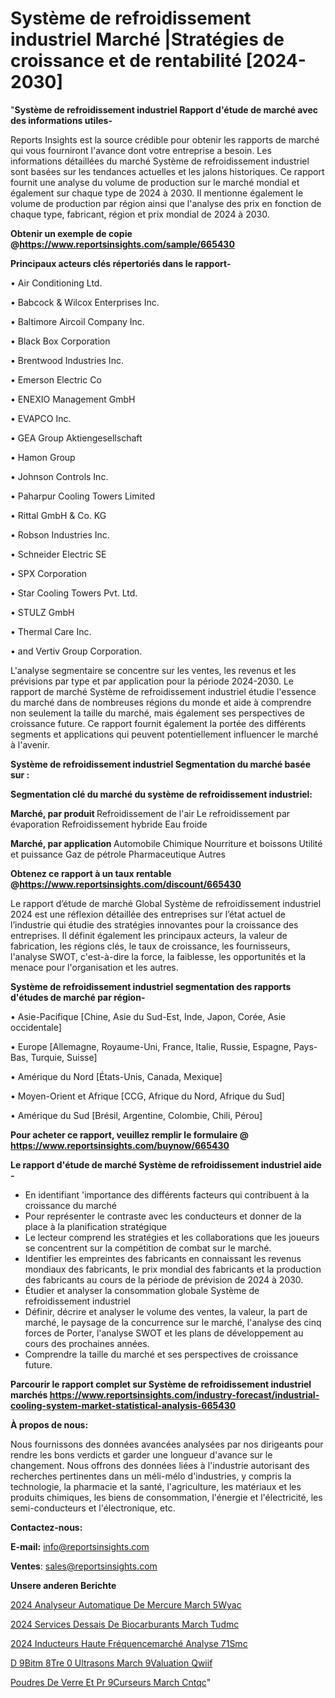 # Système de refroidissement industriel Marché |Stratégies de croissance et de rentabilité [2024-2030]

"<strong>Système de refroidissement industriel Rapport d'étude de marché avec des informations utiles-</strong>

Reports Insights est la source crédible pour obtenir les rapports de marché qui vous fourniront l'avance dont votre entreprise a besoin. Les informations détaillées du marché Système de refroidissement industriel sont basées sur les tendances actuelles et les jalons historiques. Ce rapport fournit une analyse du volume de production sur le marché mondial et également sur chaque type de 2024 à 2030. Il mentionne également le volume de production par région ainsi que l'analyse des prix en fonction de chaque type, fabricant, région et prix mondial de 2024 à 2030.

<strong><b>Obtenir un exemple de copie @</b></strong><a href=https://www.reportsinsights.com/sample/665430><strong><b>https://www.reportsinsights.com/sample/665430</b></strong></a>

<b>Principaux acteurs clés répertoriés dans le rapport-</b>

<b> </b>• Air Conditioning Ltd.

• Babcock & Wilcox Enterprises Inc.

• Baltimore Aircoil Company Inc.

• Black Box Corporation

• Brentwood Industries Inc.

• Emerson Electric Co

• ENEXIO Management GmbH

• EVAPCO Inc.

• GEA Group Aktiengesellschaft

• Hamon Group

• Johnson Controls Inc.

• Paharpur Cooling Towers Limited

• Rittal GmbH & Co. KG

• Robson Industries Inc.

• Schneider Electric SE

• SPX Corporation

• Star Cooling Towers Pvt. Ltd.

• STULZ GmbH

• Thermal Care Inc.

• and Vertiv Group Corporation.

L'analyse segmentaire se concentre sur les ventes, les revenus et les prévisions par type et par application pour la période 2024-2030. Le rapport de marché Système de refroidissement industriel étudie l'essence du marché dans de nombreuses régions du monde et aide à comprendre non seulement la taille du marché, mais également ses perspectives de croissance future. Ce rapport fournit également la portée des différents segments et applications qui peuvent potentiellement influencer le marché à l'avenir.

<strong>Système de refroidissement industriel Segmentation du marché basée sur :</strong>

<strong> Segmentation clé du marché du système de refroidissement industriel: </strong>

<strong> Marché, par produit </strong>
Refroidissement de l'air
Le refroidissement par évaporation
Refroidissement hybride
Eau froide

<strong> Marché, par application </strong>
Automobile
Chimique
Nourriture et boissons
Utilité et puissance
Gaz de pétrole
Pharmaceutique
Autres

<strong><b>Obtenez ce rapport à un taux rentable @</b></strong><a href=https://www.reportsinsights.com/discount/665430><strong><b>https://www.reportsinsights.com/discount/665430</b></strong></a>

Le rapport d’étude de marché Global Système de refroidissement industriel 2024 est une réflexion détaillée des entreprises sur l’état actuel de l’industrie qui étudie des stratégies innovantes pour la croissance des entreprises. Il définit également les principaux acteurs, la valeur de fabrication, les régions clés, le taux de croissance, les fournisseurs, l'analyse SWOT, c'est-à-dire la force, la faiblesse, les opportunités et la menace pour l'organisation et les autres.

<strong>Système de refroidissement industriel segmentation des rapports d'études de marché par région-</strong>

• Asie-Pacifique [Chine, Asie du Sud-Est, Inde, Japon, Corée, Asie occidentale]

• Europe [Allemagne, Royaume-Uni, France, Italie, Russie, Espagne, Pays-Bas, Turquie, Suisse]

• Amérique du Nord [États-Unis, Canada, Mexique]

• Moyen-Orient et Afrique [CCG, Afrique du Nord, Afrique du Sud]

• Amérique du Sud [Brésil, Argentine, Colombie, Chili, Pérou]

<strong>Pour acheter ce rapport, veuillez remplir le formulaire @   <a href=https://www.reportsinsights.com/buynow/665430>https://www.reportsinsights.com/buynow/665430</a></strong>

<strong>Le rapport d'étude de marché Système de refroidissement industriel aide -</strong>
<ul>
  <li>En identifiant 'importance des différents facteurs qui contribuent à la croissance du marché</li>
  <li>Pour représenter le contraste avec les conducteurs et donner de la place à la planification stratégique</li>
  <li>Le lecteur comprend les stratégies et les collaborations que les joueurs se concentrent sur la compétition de combat sur le marché.</li>
  <li>Identifier les empreintes des fabricants en connaissant les revenus mondiaux des fabricants, le prix mondial des fabricants et la production des fabricants au cours de la période de prévision de 2024 à 2030.</li>
  <li>Étudier et analyser la consommation globale Système de refroidissement industriel</li>
  <li>Définir, décrire et analyser le volume des ventes, la valeur, la part de marché, le paysage de la concurrence sur le marché, l'analyse des cinq forces de Porter, l'analyse SWOT et les plans de développement au cours des prochaines années.</li>
  <li>Comprendre la taille du marché et ses perspectives de croissance future.</li>
</ul>

<strong>Parcourir le rapport complet sur Système de refroidissement industriel marchés <a href=https://www.reportsinsights.com/industry-forecast/industrial-cooling-system-market-statistical-analysis-665430>https://www.reportsinsights.com/industry-forecast/industrial-cooling-system-market-statistical-analysis-665430</a></strong>

<strong>À propos de nous:</strong>

Nous fournissons des données avancées analysées par nos dirigeants pour rendre les bons verdicts et garder une longueur d'avance sur le changement. Nous offrons des données liées à l'industrie autorisant des recherches pertinentes dans un méli-mélo d'industries, y compris la technologie, la pharmacie et la santé, l'agriculture, les matériaux et les produits chimiques, les biens de consommation, l'énergie et l'électricité, les semi-conducteurs et l'électronique, etc.

<strong>Contactez-nous:</strong>

<strong>E-mail:</strong> <a href=mailto:info@reportsinsights.com>info@reportsinsights.com</a>

<strong>Ventes</strong>: <a href=mailto:sales@reportsinsights.com>sales@reportsinsights.com</a>

<strong>Unsere anderen Berichte</strong>

<a href=https://www.linkedin.com/pulse/2024-analyseur-automatique-de-mercure-march%C3%A9-5wyac/>2024 Analyseur Automatique De Mercure March 5Wyac</a>

<a href=https://www.linkedin.com/pulse/2024-services-dessais-de-biocarburants-march%C3%A9-tudmc/>2024 Services Dessais De Biocarburants March Tudmc</a>

<a href=https://www.linkedin.com/pulse/2024-inducteurs-haute-fréquencemarché-analyse-71smc/>2024 Inducteurs Haute Fréquencemarché Analyse 71Smc</a>

<a href=https://www.linkedin.com/pulse/d%C3%A9bitm%C3%A8tre-%C3%A0-ultrasons-march%C3%A9-%C3%A9valuation-qwiif/>D 9Bitm 8Tre  0 Ultrasons March  9Valuation Qwiif</a>

<a href=https://www.linkedin.com/pulse/poudres-de-verre-et-pr%C3%A9curseurs-march%C3%A9-cntqc/>Poudres De Verre Et Pr 9Curseurs March Cntqc</a>"
